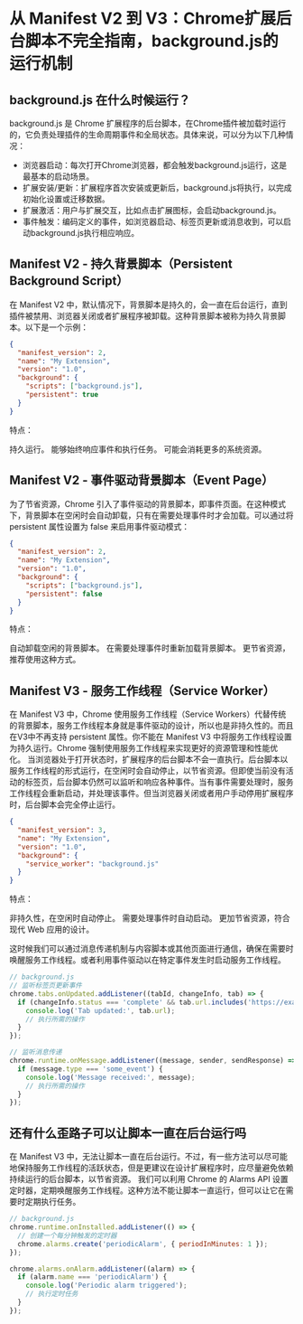 # 从 Manifest V2 到 V3：Chrome扩展后台脚本不完全指南，background.js的运行机制

## background.js 在什么时候运行？
background.js 是 Chrome 扩展程序的后台脚本，在Chrome插件被加载时运行的，它负责处理插件的生命周期事件和全局状态。具体来说，可以分为以下几种情况：

- 浏览器启动：每次打开Chrome浏览器，都会触发background.js运行，这是最基本的启动场景。
- 扩展安装/更新：扩展程序首次安装或更新后，background.js将执行，以完成初始化设置或迁移数据。
- 扩展激活：用户与扩展交互，比如点击扩展图标，会启动background.js。
- 事件触发：编码定义的事件，如浏览器启动、标签页更新或消息收到，可以启动background.js执行相应响应。

## Manifest V2 - 持久背景脚本（Persistent Background Script）

在 Manifest V2 中，默认情况下，背景脚本是持久的，会一直在后台运行，直到插件被禁用、浏览器关闭或者扩展程序被卸载。这种背景脚本被称为持久背景脚本。以下是一个示例：
```json
{
  "manifest_version": 2,
  "name": "My Extension",
  "version": "1.0",
  "background": {
    "scripts": ["background.js"],
    "persistent": true
  }
}
```

特点：

持久运行。
能够始终响应事件和执行任务。
可能会消耗更多的系统资源。

## Manifest V2 - 事件驱动背景脚本（Event Page）
为了节省资源，Chrome 引入了事件驱动的背景脚本，即事件页面。在这种模式下，背景脚本在空闲时会自动卸载，只有在需要处理事件时才会加载。可以通过将 persistent 属性设置为 false 来启用事件驱动模式：
```json
{
  "manifest_version": 2,
  "name": "My Extension",
  "version": "1.0",
  "background": {
    "scripts": ["background.js"],
    "persistent": false
  }
}
```

特点：

自动卸载空闲的背景脚本。
在需要处理事件时重新加载背景脚本。
更节省资源，推荐使用这种方式。

## Manifest V3 - 服务工作线程（Service Worker）
在 Manifest V3 中，Chrome 使用服务工作线程（Service Workers）代替传统的背景脚本，服务工作线程本身就是事件驱动的设计，所以也是非持久性的。而且在V3中不再支持 persistent 属性。你不能在 Manifest V3 中将服务工作线程设置为持久运行。Chrome 强制使用服务工作线程来实现更好的资源管理和性能优化。
当浏览器处于打开状态时，扩展程序的后台脚本不会一直执行。后台脚本以服务工作线程的形式运行，在空闲时会自动停止，以节省资源。但即使当前没有活动的标签页，后台脚本仍然可以监听和响应各种事件。当有事件需要处理时，服务工作线程会重新启动，并处理该事件。但当浏览器关闭或者用户手动停用扩展程序时，后台脚本会完全停止运行。
```json
{
  "manifest_version": 3,
  "name": "My Extension",
  "version": "1.0",
  "background": {
    "service_worker": "background.js"
  }
}
```
特点：

非持久性，在空闲时自动停止。
需要处理事件时自动启动。
更加节省资源，符合现代 Web 应用的设计。



这时候我们可以通过消息传递机制与内容脚本或其他页面进行通信，确保在需要时唤醒服务工作线程。或者利用事件驱动以在特定事件发生时启动服务工作线程。
```js
// background.js
// 监听标签页更新事件
chrome.tabs.onUpdated.addListener((tabId, changeInfo, tab) => {
  if (changeInfo.status === 'complete' && tab.url.includes('https://example.com')) {
    console.log('Tab updated:', tab.url);
    // 执行所需的操作
  }
});

// 监听消息传递
chrome.runtime.onMessage.addListener((message, sender, sendResponse) => {
  if (message.type === 'some_event') {
    console.log('Message received:', message);
    // 执行所需的操作
  }
});
```

## 还有什么歪路子可以让脚本一直在后台运行吗
在 Manifest V3 中，无法让脚本一直在后台运行。不过，有一些方法可以尽可能地保持服务工作线程的活跃状态，但是更建议在设计扩展程序时，应尽量避免依赖持续运行的后台脚本，以节省资源。
我们可以利用 Chrome 的 Alarms API 设置定时器，定期唤醒服务工作线程。这种方法不能让脚本一直运行，但可以让它在需要时定期执行任务。

```js
// background.js
chrome.runtime.onInstalled.addListener(() => {
  // 创建一个每分钟触发的定时器
  chrome.alarms.create('periodicAlarm', { periodInMinutes: 1 });
});

chrome.alarms.onAlarm.addListener((alarm) => {
  if (alarm.name === 'periodicAlarm') {
    console.log('Periodic alarm triggered');
    // 执行定时任务
  }
});
```

